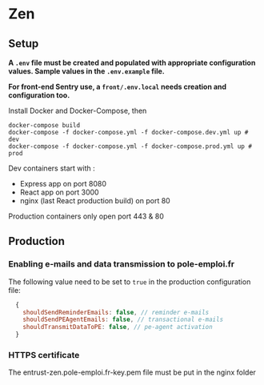# Zen

## Setup

**A `.env` file must be created and populated with appropriate configuration values. Sample values in the `.env.example` file.**

**For front-end Sentry use, a `front/.env.local` needs creation and configuration too.**

Install Docker and Docker-Compose, then

```
docker-compose build
docker-compose -f docker-compose.yml -f docker-compose.dev.yml up # dev
docker-compose -f docker-compose.yml -f docker-compose.prod.yml up # prod
```

Dev containers start with :

- Express app on port 8080
- React app on port 3000
- nginx (last React production build) on port 80

Production containers only open port 443 & 80

## Production

### Enabling e-mails and data transmission to pole-emploi.fr

The following value need to be set to `true` in the production configuration file:

```js
  {
    shouldSendReminderEmails: false, // reminder e-mails
    shouldSendPEAgentEmails: false, // transactional e-mails
    shouldTransmitDataToPE: false, // pe-agent activation
  }
```

### HTTPS certificate

The entrust-zen.pole-emploi.fr-key.pem file must be put in the nginx folder
